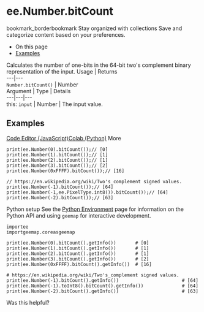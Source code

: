  
#  ee.Number.bitCount
bookmark_borderbookmark Stay organized with collections  Save and categorize content based on your preferences.
  * On this page
  * [Examples](https://developers.google.com/earth-engine/apidocs/ee-number-bitcount#examples)


Calculates the number of one-bits in the 64-bit two's complement binary representation of the input.
Usage | Returns  
---|---  
`Number.bitCount()` | Number  
Argument | Type | Details  
---|---|---  
this: `input` | Number | The input value.  
## Examples
[Code Editor (JavaScript)](https://developers.google.com/earth-engine/apidocs/ee-number-bitcount#code-editor-javascript-sample)[Colab (Python)](https://developers.google.com/earth-engine/apidocs/ee-number-bitcount#colab-python-sample) More
```
print(ee.Number(0).bitCount());// [0]
print(ee.Number(1).bitCount());// [1]
print(ee.Number(2).bitCount());// [1]
print(ee.Number(3).bitCount());// [2]
print(ee.Number(0xFFFF).bitCount());// [16]

// https://en.wikipedia.org/wiki/Two's_complement signed values.
print(ee.Number(-1).bitCount());// [64]
print(ee.Number(-1,ee.PixelType.int8()).bitCount());// [64]
print(ee.Number(-2).bitCount());// [63]
```
Python setup
See the [ Python Environment](https://developers.google.com/earth-engine/guides/python_install) page for information on the Python API and using `geemap` for interactive development.
```
importee
importgeemap.coreasgeemap
```
```
print(ee.Number(0).bitCount().getInfo())       # [0]
print(ee.Number(1).bitCount().getInfo())       # [1]
print(ee.Number(2).bitCount().getInfo())       # [1]
print(ee.Number(3).bitCount().getInfo())       # [2]
print(ee.Number(0xFFFF).bitCount().getInfo())  # [16]

# https://en.wikipedia.org/wiki/Two's_complement signed values.
print(ee.Number(-1).bitCount().getInfo())                       # [64]
print(ee.Number(-1).toInt8().bitCount().getInfo())              # [64]
print(ee.Number(-2).bitCount().getInfo())                       # [63]
```

Was this helpful?
